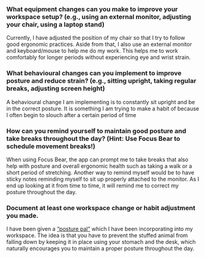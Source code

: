 ### What equipment changes can you make to improve your workspace setup? (e.g., using an external monitor, adjusting your chair, using a laptop stand)
Currently, I have adjusted the position of my chair so that I try to follow good ergonomic practices. Aside from that, I also use an external monitor and keyboard/mouse to help me do my work. This helps me to work comfortably for longer periods without experiencing eye and wrist strain.

### What behavioural changes can you implement to improve posture and reduce strain? (e.g., sitting upright, taking regular breaks, adjusting screen height)
A behavioural change I am implementing is to constantly sit upright and be in the correct posture. It is something I am trying to make a habit of because I often begin to slouch after a certain period of time

### How can you remind yourself to maintain good posture and take breaks throughout the day? (Hint: Use Focus Bear to schedule movement breaks!)
When using Focus Bear, the app can prompt me to take breaks that also help with posture and overall ergonomic health such as taking a walk or a short period of stretching. Another way to remind myself would be to have sticky notes reminding myself to sit up properly attached to the monitor. As I end up looking at it from time to time, it will remind me to correct my posture throughout the day.

### Document at least one workspace change or habit adjustment you made.
I have been given a [“posture pal”](https://www.mooiiaustralia.com/product-page/posture-pal-mofusand-shark-meow) which I have been incorporating into my workspace. The idea is that you have to prevent the stuffed animal from falling down by keeping it in place using your stomach and the desk, which naturally encourages you to maintain a proper posture throughout the day.
